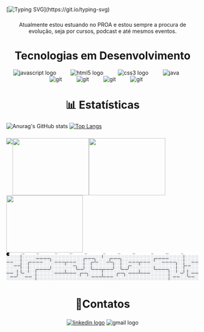 

[![Typing SVG](https://readme-typing-svg.herokuapp.com/?color=ffff&size=35&center=true&vCenter=true&width=1000&lines=🧑🏽‍💻+Olá,+Meu+Nome+é+Victor+Ramon;Sou+Desenvolvedor+Full-Stack.;Sejam+Bem-Vindos!!!!)](https://git.io/typing-svg)

###

<p align="center">Atualmente estou estuando no PROA e estou sempre a procura de evolução, seja por cursos, podcast e até mesmos eventos.</p>

###

<h1 align="center"> Tecnologias em Desenvolvimento </h1>
<div align="center">
  <img src="https://cdn.jsdelivr.net/gh/devicons/devicon/icons/javascript/javascript-original.svg" height="40" alt="javascript logo"  />
  <img width="30" />
  <img src="https://cdn.jsdelivr.net/gh/devicons/devicon/icons/html5/html5-original.svg" height="40" alt="html5 logo"  />
  <img width="30" />
  <img src="https://cdn.jsdelivr.net/gh/devicons/devicon/icons/css3/css3-original.svg" height="40" alt="css3 logo"  />
  <img width="30" />
  <img src="https://cdn.jsdelivr.net/gh/devicons/devicon@latest/icons/java/java-original.svg" height="40" alt="java"/>
  <img width="30" />
  <img src="https://icongr.am/devicon/git-original.svg?size=128&color=currentColor" height="40" alt="git"/>
  <img width="30" />
  <img src="https://icongr.am/devicon/nodejs-original-wordmark.svg?size=128&color=currentColor" height="40" alt="git"/>
  <img width="30" />
  <img src="https://icongr.am/devicon/react-original-wordmark.svg?size=128&color=currentColor" height="40" alt="git"/>
  <img width="30" />
  <img src="https://icongr.am/devicon/mysql-original-wordmark.svg?size=128&color=currentColor" height="40" alt="git"/>
  <img width="30" />
</div>

###

<h1 align="center">📊 Estatísticas</h1>

![Anurag's GitHub stats](https://github-readme-stats.vercel.app/api?username=vctramon&theme=shadow_red&show_icons=true&bg_color=000&text_color=ffff&icon_color=ff0000&title_color=ff0000&border_color=ff0000)
[![Top Langs](https://github-readme-stats.vercel.app/api/top-langs/?username=vctramon&layout=donut&bg_color=000&text_color=ffff&icon_color=ff0000&title_color=ff0000&border_color=ff0000)](https://github.com/vctramon/github-readme-stats)

###

<img align="left" height="150" src="https://media.giphy.com/media/dvZhpj2pTAsKqtHuEU/giphy.gif?cid=ecf05e47ecsp2nwka55gaajfw72y1u7r3wptl85wi1bv015x&ep=v1_gifs_related&rid=giphy.gif&ct=g"  />

<img width="200" align="left" height="150" src="https://media1.giphy.com/media/v1.Y2lkPTc5MGI3NjExazFoeGxvNGdnNGRya3o4MGl3dHk5aHJobDIwMWY0OWxnam1mZGRmZCZlcD12MV9pbnRlcm5hbF9naWZfYnlfaWQmY3Q9Zw/3ohzdLD2vN09ZavdqU/giphy.gif"  />

<img width="200" align="left" height="150" src="https://media2.giphy.com/media/v1.Y2lkPTc5MGI3NjExamUyZjltdGk0dGhsbTJqeGYwbTZtcGZyZ3Z3eWM3OXNseXNkM241aSZlcD12MV9pbnRlcm5hbF9naWZfYnlfaWQmY3Q9Zw/133l9lMseIxhfy/giphy.gif"  />

<img width="200" align="left" height="150" src="https://media0.giphy.com/media/v1.Y2lkPTc5MGI3NjExdGwwYWZwbTVyeG90bXRlbDRyajNmZ3kxcnM3MHQzN3AyNXVnMTB0ciZlcD12MV9pbnRlcm5hbF9naWZfYnlfaWQmY3Q9Zw/1eEH7dQ2xwN95RwGQf/giphy.gif"  />

###

<picture align="center">
  <source media="(prefers-color-scheme: dark)" srcset="https://raw.githubusercontent.com/vctramon/vctramon/output/pacman-contribution-graph-dark.svg">
  <source media="(prefers-color-scheme: light)" srcset="https://raw.githubusercontent.com/vctramon/vctramon/output/pacman-contribution-graph.svg">
  <img alt="pacman contribution graph" src="https://raw.githubusercontent.com/vctramon/vctramon/output/pacman-contribution-graph.svg">
</picture>

###

<h1 align="center">📱Contatos</h1>

###

<div align="center">
  <a href="www.linkedin.com/in/victor-ramon-vr"> <img src="https://raw.githubusercontent.com/maurodesouza/profile-readme-generator/master/src/assets/icons/social/linkedin/default.svg" width="70" height="40" alt="linkedin logo"  /></a>
  <img src="https://raw.githubusercontent.com/maurodesouza/profile-readme-generator/master/src/assets/icons/social/gmail/default.svg" width="70" height="40" alt="gmail logo"  />
</div>

###

